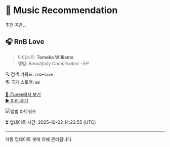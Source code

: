 
# 🎵 Music Recommendation

추천 곡은...

## 🎧 RnB Love  
> 아티스트: **Tomeka Williams**  
> 앨범: _Beautifully Complicated - EP_  

🔍 검색 키워드: `rnb+love`  
🌎 국가 스토어: `GB`

[🔗 iTunes에서 보기](https://music.apple.com/gb/album/rnb-love/1568994212?i=1568994344&uo=4)  
[▶️ 미리 듣기](https://audio-ssl.itunes.apple.com/itunes-assets/AudioPreview115/v4/39/b5/f8/39b5f8b3-c48e-178d-da47-5a44d6848dd1/mzaf_6881924906818479093.plus.aac.p.m4a)

![앨범 아트워크](https://is1-ssl.mzstatic.com/image/thumb/Music115/v4/67/30/2a/67302a59-6022-a32a-e8b8-abc514e9b87f/859747992969_cover.jpg/100x100bb.jpg)

⏳ 업데이트 시간: 2025-10-02 14:22:55 (UTC)

---
자동 업데이트 봇에 의해 관리됩니다.
